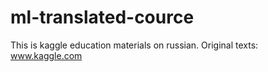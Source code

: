 # ml-translated-cource
This is kaggle education materials on russian. Original texts: www.kaggle.com
